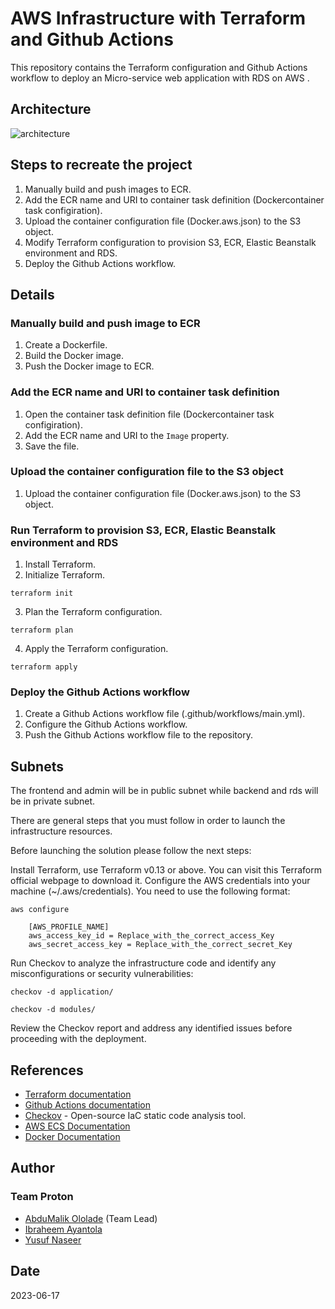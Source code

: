 # AWS Infrastructure with Terraform and Github Actions

This repository contains the Terraform configuration and Github Actions workflow to deploy an Micro-service web application with RDS on AWS .

## Architecture
![architecture](https://github.com/abdulmalik-devs/teamproton-terraform-ebs-docker/assets/62616273/ee4f5306-38bf-4278-8ea1-5e9c749877da)

## Steps to recreate the project

1. Manually build and push images to ECR.
2. Add the ECR name and URI to container task definition (Dockercontainer task configiration).
3. Upload the container configuration file (Docker.aws.json) to the S3 object.
4. Modify Terraform configuration to provision S3, ECR, Elastic Beanstalk environment and RDS.
5. Deploy the Github Actions workflow.

## Details

### Manually build and push image to ECR

1. Create a Dockerfile.
2. Build the Docker image.
3. Push the Docker image to ECR.

### Add the ECR name and URI to container task definition

1. Open the container task definition file (Dockercontainer task configiration).
2. Add the ECR name and URI to the `Image` property.
3. Save the file.

### Upload the container configuration file to the S3 object

1. Upload the container configuration file (Docker.aws.json) to the S3 object.

### Run Terraform to provision S3, ECR, Elastic Beanstalk environment and RDS

1. Install Terraform.
2. Initialize Terraform.

```shell
terraform init
``` 

3. Plan the Terraform configuration.

```shell
terraform plan
```

4. Apply the Terraform configuration.

```shell
terraform apply 
```

### Deploy the Github Actions workflow

1. Create a Github Actions workflow file (.github/workflows/main.yml).
2. Configure the Github Actions workflow.
3. Push the Github Actions workflow file to the repository.

## Subnets

The frontend and admin will be in public subnet while backend and rds will be in private subnet.

There are general steps that you must follow in order to launch the infrastructure resources.

Before launching the solution please follow the next steps:

Install Terraform, use Terraform v0.13 or above. You can visit this Terraform official webpage to download it.
Configure the AWS credentials into your machine (~/.aws/credentials). You need to use the following format:
```shell
aws configure
```
    
```shell
    [AWS_PROFILE_NAME]
    aws_access_key_id = Replace_with_the_correct_access_Key
    aws_secret_access_key = Replace_with_the_correct_secret_Key
```

 Run Checkov to analyze the infrastructure code and identify any misconfigurations or security vulnerabilities:

   ```shell
   checkov -d application/
   ```

   ```shell
   checkov -d modules/
   ```

   Review the Checkov report and address any identified issues before proceeding with the deployment.

## References

* [Terraform documentation](https://www.terraform.io/docs/)
* [Github Actions documentation](https://docs.github.com/en/actions)
* [Checkov](https://github.com/bridgecrewio/checkov) - Open-source IaC static code analysis tool.
* [AWS ECS Documentation](https://docs.aws.amazon.com/ecs)
* [Docker Documentation](https://docs.docker.com)

## Author
### Team Proton
* [AbduMalik Ololade](https://github.com/abdulmalik-devs) (Team Lead)
* [Ibraheem Ayantola](https://github.com/eabrahym75)
* [Yusuf Naseer](https://github.com/Nahsc0)


## Date

2023-06-17
